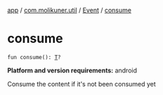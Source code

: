 [app](../../index.md) / [com.molikuner.util](../index.md) / [Event](index.md) / [consume](./consume.md)

# consume

`fun consume(): `[`T`](index.md#T)`?`

**Platform and version requirements:** android

Consume the content if it's not been consumed yet

